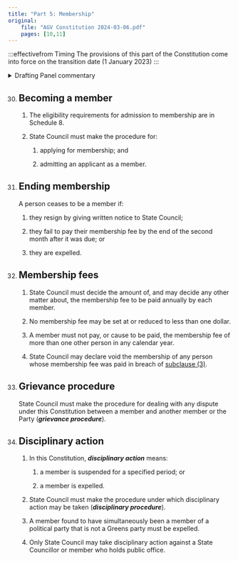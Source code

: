 ```yaml
---
title: "Part 5: Membership"
original:
    file: "AGV Constitution 2024-03-06.pdf"
    pages: [10,11]
---
```


:::effectivefrom Timing
The provisions of this part of the Constitution come into force
on the transition date (1 January 2023)
:::

<details>

<summary>Drafting Panel commentary</summary>

<u>At a glance</u>

* Provides for starting and ending membership.

* Allows for membership fees.

* Provides for a grievance procedure.

* Provides for a disciplinary procedure.

<u>Summary and Explanation</u>

Part 5 provides for a membership application process and membership fees (clauses
30 and 32). It also provides, as required by the relevant legislation, that State Council
must establish a procedure to deal with grievances ([clause 33](#grievance-procedure)) and for disciplinary
action ([clause 34](#disciplinary-action)).

It is important to note that the relevant legislation provides that any grievance against
the State Council cannot be dealt with by the State Council itself.

</details>

 
30. ## Becoming a member

    1.  The eligibility requirements for admission to membership are
        in Schedule 8.

    2.  State Council must make the procedure for:

        <subclause-letters>

        1.  applying for membership; and

        2.  admitting an applicant as a member.

        </subclause-letters>

31. ## Ending membership

    A person ceases to be a member if:

    1.  they resign by giving written notice to State Council;

    2.  they fail to pay their membership fee by the end of the second month
    after it was due; or

    3.  they are expelled.



32. ## Membership fees

    1.  State Council must decide the amount of, and may decide any
        other matter about, the membership fee to be paid annually by
        each member.

    2.  No membership fee may be set at or reduced to less than one
        dollar.

    3.  A member must not pay, or cause to be paid, the membership fee
        of more than one other person in any calendar year.

    4.  State Council may declare void the membership of any person
        whose membership fee was paid in breach of [subclause (3)](#32.3).

33. ## Grievance procedure

    State Council must make the procedure for dealing with any dispute under
    this Constitution between a member and another member or the Party
    (***grievance procedure***).

34. ## Disciplinary action

    1.  In this Constitution, ***disciplinary action*** means:

        <subclause-letters>

        1.  a member is suspended for a specified period; or

        2.  a member is expelled.

        </subclause-letters>

    2.  State Council must make the procedure under which disciplinary
        action may be taken (***disciplinary procedure***).

    3.  A member found to have simultaneously been a member of a
        political party that is not a Greens party must be expelled.

    4.  Only State Council may take disciplinary action against a State
        Councillor or member who holds public office.



